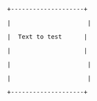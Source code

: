  
 
<pre>
 
   +--------------------+ <br>
   |&nbsp;&nbsp;&nbsp;&nbsp;&nbsp;&nbsp;&nbsp;&nbsp;&nbsp;&nbsp;&nbsp;&nbsp;&nbsp;&nbsp;&nbsp;&nbsp;&nbsp;&nbsp;&nbsp;&nbsp;&nbsp;| <br>
   |  Text to test      | <br>
   |					| <br>
   |&nbsp;&nbsp;&nbsp;&nbsp;&nbsp;&nbsp;&nbsp;&nbsp;&nbsp;&nbsp;&nbsp;&nbsp;&nbsp;&nbsp;&nbsp;&nbsp;&nbsp;&nbsp;&nbsp;&nbsp;&nbsp;| <br>
   |&nbsp;&nbsp;&nbsp;&nbsp;&nbsp;&nbsp;&nbsp;&nbsp;&nbsp;&nbsp;&nbsp;&nbsp;&nbsp;&nbsp;&nbsp;&nbsp;&nbsp;&nbsp;&nbsp;&nbsp;&nbsp;| <br>
   +--------------------+ <br>
   
</pre>